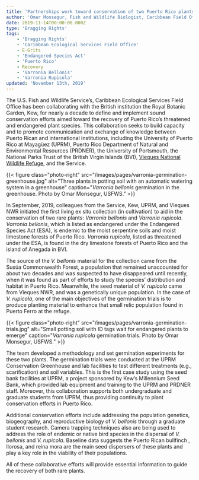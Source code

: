 ```yaml
---
title: 'Partnerships work toward conservation of two Puerto Rico plants'
author: 'Omar Monsegur, Fish and Wildlife Biologist, Caribbean Field Office'
date: 2019-11-14T00:00:00.000Z
type: 'Bragging Rights'
tags:
    - 'Bragging Rights'
    - 'Caribbean Ecological Services Field Office'
    - E-Grits
    - 'Endangered Species Act'
    - 'Puerto Rico'
    - Recovery
    - 'Varronia Bellonis'
    - 'Varronia Rupicola'
updated: 'November 13th, 2019'
---
```


The U.S. Fish and Wildlife Service’s, Caribbean Ecological Services Field Office has been collaborating with the British institution the Royal Botanic Garden, Kew, for nearly a decade to define and implement sound conservation efforts aimed toward the recovery of Puerto Rico’s threatened and endangered plant species.  This collaboration seeks to build capacity and to promote communication and exchange of knowledge between Puerto Rican and international institutions, including the University of Puerto Rico at Mayagüez (UPRM), Puerto Rico Department of Natural and Environmental Resources (PRDNER), the University of Portsmouth,  the National Parks Trust of the British Virgin Islands (BVI), [Vieques National Wildlife Refuge](https://www.fws.gov/refuge/vieques/), and the Service.

{{< figure class="photo-right" src="/images/pages/varronia-germination-greenhouse.jpg" alt="Three plants in potting soil with an automatic watering system in a greenhouse" caption="*Varronia bellonis* germination in the greenhouse. Photo by Omar Monsegur, USFWS." >}}

In September, 2019, colleagues from the Service, Kew, UPRM, and Vieques NWR initiated the first living ex situ collection (in cultivation) to aid in the conservation of two rare plants: *Varronia bellonis* and *Varronia rupicola*.  *Varronia bellonis*, which is listed as endangered under the Endangered Species Act (ESA), is  endemic to the moist serpentine soils and moist limestone forests of Puerto Rico. *Varronia rupicola*, listed as threatened under the ESA, is found in the dry limestone forests of Puerto Rico and the island of Anegada in BVI.

The source of the *V. bellonis* material for the collection came from the Susúa Commonwealth Forest, a population that remained unaccounted for about two decades and was suspected to have disappeared  until recently, when it was found as part of efforts to study the species’ distribution and habitat in Puerto Rico.  Meanwhile, the seed material of *V. rupicola* came from Vieques NWR, and was a genetically unique population.  In the case of *V. rupicola*, one of the main objectives of the germination trials is to produce planting material to enhance that small relic population found in Puerto Ferro at the refuge.

{{< figure class="photo-right" src="/images/pages/varronia-germination-trials.jpg" alt="Small potting soil with ID tags wait for endangered plants to emerge" caption="*Varronia rupicola* germination trials. Photo by Omar Monsegur, USFWS." >}}

The team developed a methodology and set germination experiments for these two plants.  The germination trials were conducted at the UPRM Conservation Greenhouse and lab facilities to test different treatments (e.g., scarification) and soil variables.  This is the first case study using the seed bank facilities at UPRM, a project sponsored by Kew’s Millennium Seed Bank, which provided lab equipment and training to the UPRM and PRDNER staff.  Moreover, this collaboration supports both undergraduate and graduate students from UPRM, thus providing continuity to plant conservation efforts in Puerto Rico.

Additional conservation efforts include addressing the population genetics, biogeography, and reproductive biology of *V. bellonis* through a graduate student research.  Camera trapping techniques also are being used to address the role of endemic or native bird species in the dispersal of *V. bellonis* and *V. rupicola*.  Baseline data suggests the Puerto Rican bullfinch , llorosa, and reina mora are the main seed dispersers of these plants and play a key role in the viability of their populations.

All of these collaborative efforts will provide essential information to guide the recovery of both rare plants.
